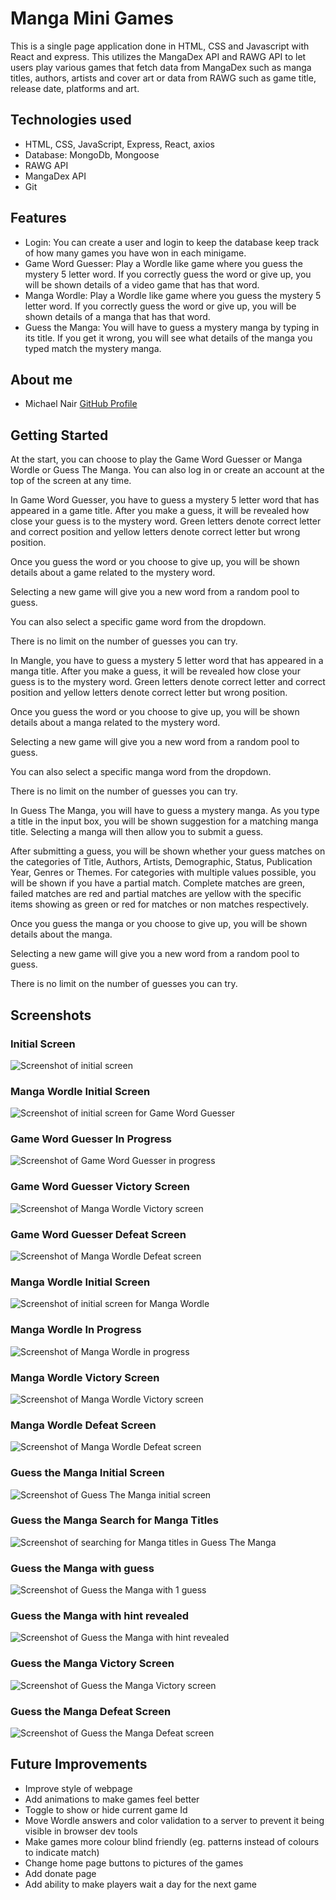 # Manga Mini Games

This is a single page application done in HTML, CSS and Javascript with React and express. This utilizes the MangaDex API and RAWG API to let users play various games that fetch data from MangaDex such as manga titles, authors, artists and cover art or data from RAWG such as game title, release date, platforms and art.

## Technologies used

* HTML, CSS, JavaScript, Express, React, axios
* Database: MongoDb, Mongoose
* RAWG API
* MangaDex API
* Git

## Features

* Login: You can create a user and login to keep the database keep track of how many games you have won in each minigame.
* Game Word Guesser: Play a Wordle like game where you guess the mystery 5 letter word. If you correctly guess the word or give up, you will be shown details of a video game that has that word.
* Manga Wordle: Play a Wordle like game where you guess the mystery 5 letter word. If you correctly guess the word or give up, you will be shown details of a manga that has that word.
* Guess the Manga: You will have to guess a mystery manga by typing in its title. If you get it wrong, you will see what details of the manga you typed match the mystery manga.


## About me

- Michael Nair [GitHub Profile](https://github.com/MichaelPNair)

## Getting Started

At the start, you can choose to play the Game Word Guesser or Manga Wordle or Guess The Manga. You can also log in or create an account at the top of the screen at any time.

In Game Word Guesser, you have to guess a mystery 5 letter word that has appeared in a game title. After you make a guess, it will be revealed how close your guess is to the mystery word. Green letters denote correct letter and correct position and yellow letters denote correct letter but wrong position.

Once you guess the word or you choose to give up, you will be shown details about a game related to the mystery word.

Selecting a new game will give you a new word from a random pool to guess.

You can also select a specific game word from the dropdown.

There is no limit on the number of guesses you can try.

In Mangle, you have to guess a mystery 5 letter word that has appeared in a manga title. After you make a guess, it will be revealed how close your guess is to the mystery word. Green letters denote correct letter and correct position and yellow letters denote correct letter but wrong position.

Once you guess the word or you choose to give up, you will be shown details about a manga related to the mystery word.

Selecting a new game will give you a new word from a random pool to guess.

You can also select a specific manga word from the dropdown.

There is no limit on the number of guesses you can try.

In Guess The Manga, you will have to guess a mystery manga. As you type a title in the input box, you will be shown suggestion for a matching manga title. Selecting a manga will then allow you to submit a guess.

After submitting a guess, you will be shown whether your guess matches on the categories of Title, Authors, Artists, Demographic, Status, Publication Year, Genres or Themes. For categories with multiple values possible, you will be shown if you have a partial match. Complete matches are green, failed matches are red and partial matches are yellow with the specific items showing as green or red for matches or non matches respectively.

Once you guess the manga or you choose to give up, you will be shown details about the manga.

Selecting a new game will give you a new word from a random pool to guess.

There is no limit on the number of guesses you can try.




## Screenshots
### Initial Screen
![Screenshot of initial screen](/Screenshots/InitialScreen.png)

### Manga Wordle Initial Screen
![Screenshot of initial screen for Game Word Guesser](/Screenshots/GameWordleInitial.png)

### Game Word Guesser In Progress
![Screenshot of Game Word Guesser in progress](/Screenshots/GameWordleExample.png)

### Game Word Guesser Victory Screen
![Screenshot of Manga Wordle Victory screen](/Screenshots/GameWordleVictory.png)

### Game Word Guesser Defeat Screen
![Screenshot of Manga Wordle Defeat screen](/Screenshots/GameWordleGiveUp.png)

### Manga Wordle Initial Screen
![Screenshot of initial screen for Manga Wordle](/Screenshots/MangaWordleInitial.png)

### Manga Wordle In Progress
![Screenshot of Manga Wordle in progress](/Screenshots/MangaWordleProgress.png)

### Manga Wordle Victory Screen
![Screenshot of Manga Wordle Victory screen](/Screenshots/MangaWordleVictory.png)

### Manga Wordle Defeat Screen
![Screenshot of Manga Wordle Defeat screen](/Screenshots/MangaWordleGiveUp.png)

### Guess the Manga Initial Screen
![Screenshot of Guess The Manga initial screen](/Screenshots/GuessTheMangaInitial.png)

### Guess the Manga Search for Manga Titles
![Screenshot of searching for Manga titles in Guess The Manga](/Screenshots/GuessTheMangaSearch.png)

### Guess the Manga with guess
![Screenshot of Guess the Manga with 1 guess](/Screenshots/GuessTheMangaGuess.png)

### Guess the Manga with hint revealed
![Screenshot of Guess the Manga with hint revealed](/Screenshots/GuessTheMangaHint.png)

### Guess the Manga Victory Screen
![Screenshot of Guess the Manga Victory screen](/Screenshots/GuessTheMangaVictory.png)

### Guess the Manga Defeat Screen
![Screenshot of Guess the Manga Defeat screen](/Screenshots/GuessTheMangaGiveUp.png)



## Future Improvements

* Improve style of webpage
* Add animations to make games feel better
* Toggle to show or hide current game Id
* Move Wordle answers and color validation to a server to prevent it being visible in browser dev tools
* Make games more colour blind friendly (eg. patterns instead of colours to indicate match)
* Change home page buttons to pictures of the games
* Add donate page
* Add ability to make players wait a day for the next game
